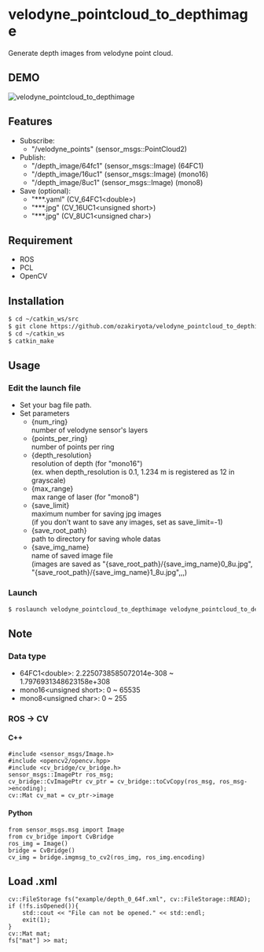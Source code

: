 # velodyne_pointcloud_to_depthimage
Generate depth images from velodyne point cloud.
## DEMO
![velodyne_pointcloud_to_depthimage](https://user-images.githubusercontent.com/37431972/85836136-21b85d80-b7d1-11ea-9797-9ccabb597f75.png)
## Features
* Subscribe:
  * "/velodyne_points" (sensor_msgs::PointCloud2)
* Publish:
  * "/depth_image/64fc1" (sensor_msgs::Image) (64FC1)
  * "/depth_image/16uc1" (sensor_msgs::Image) (mono16)
  * "/depth_image/8uc1" (sensor_msgs::Image) (mono8)
* Save (optional):
  * "\*\*\*.yaml" (CV_64FC1\<double\>)
  * "\*\*\*.jpg" (CV_16UC1\<unsigned short\>)
  * "\*\*\*.jpg" (CV_8UC1\<unsigned char\>)
## Requirement
* ROS
* PCL
* OpenCV
## Installation
```bash
$ cd ~/catkin_ws/src
$ git clone https://github.com/ozakiryota/velodyne_pointcloud_to_depthimage
$ cd ~/catkin_ws
$ catkin_make
```
## Usage
### Edit the launch file
* Set your bag file path.
* Set parameters
  * {num_ring}  
  number of velodyne sensor's layers
  * {points_per_ring}  
  number of points per ring
  * {depth_resolution}  
  resolution of depth (for "mono16")  
  (ex. when depth_resolution is 0.1, 1.234 m is registered as 12 in grayscale)
  * {max_range}  
  max range of laser (for "mono8")
  * {save_limit}  
  maximum number for saving jpg images  
  (if you don't want to save any images, set as save_limit=-1)
  * {save_root_path}  
  path to directory for saving whole datas
  * {save_img_name}  
  name of saved image file  
  (images are saved as "{save_root_path}/{save_img_name}0_8u.jpg", "{save_root_path}/{save_img_name}1_8u.jpg",,,)
### Launch
```bash
$ roslaunch velodyne_pointcloud_to_depthimage velodyne_pointcloud_to_depthimage.launch
```
## Note
### Data type
* 64FC1\<double\>: 2.2250738585072014e-308 ~ 1.7976931348623158e+308	
* mono16\<unsigned short\>: 0 ~ 65535
* mono8\<unsigned char\>: 0 ~ 255
### ROS -> CV
#### C++
    #include <sensor_msgs/Image.h>
    #include <opencv2/opencv.hpp>
    #include <cv_bridge/cv_bridge.h>
    sensor_msgs::ImagePtr ros_msg;
    cv_bridge::CvImagePtr cv_ptr = cv_bridge::toCvCopy(ros_msg, ros_msg->encoding);
    cv::Mat cv_mat = cv_ptr->image
#### Python
    from sensor_msgs.msg import Image
    from cv_bridge import CvBridge
    ros_img = Image()
    bridge = CvBridge()
    cv_img = bridge.imgmsg_to_cv2(ros_img, ros_img.encoding)
## Load .xml
    cv::FileStorage fs("example/depth_0_64f.xml", cv::FileStorage::READ);
    if (!fs.isOpened()){
        std::cout << "File can not be opened." << std::endl;
        exit(1);
    }
    cv::Mat mat;
    fs["mat"] >> mat;
